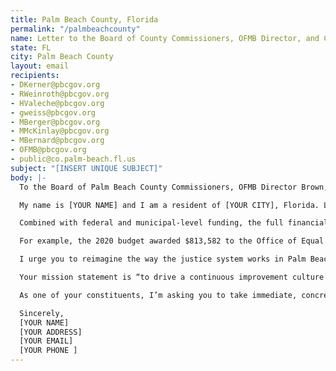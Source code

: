 ```yaml
---
title: Palm Beach County, Florida
permalink: "/palmbeachcounty"
name: Letter to the Board of County Commissioners, OFMB Director, and County Administrator
state: FL
city: Palm Beach County
layout: email
recipients:
- DKerner@pbcgov.org
- RWeinroth@pbcgov.org
- HValeche@pbcgov.org
- gweiss@pbcgov.org
- MBerger@pbcgov.org
- MMcKinlay@pbcgov.org
- MBernard@pbcgov.org
- OFMB@pbcgov.org
- public@co.palm-beach.fl.us
subject: "[INSERT UNIQUE SUBJECT]"
body: |-
  To the Board of Palm Beach County Commissioners, OFMB Director Brown, and County Administrator Baker,

  My name is [YOUR NAME] and I am a resident of [YOUR CITY], Florida. Last May, Palm Beach County Sheriff Ric Bradshaw requested a 6% hike in funding for his department, proposing an annual budget of $703 million for 2020 with $75 million set aside for replacing vehicles in the next five years. According to the Palm Beach County Fiscal Year 2020 Budget, the Sheriff’s Office was appropriated more than $725.8 million—an 8% increase from 2019.

  Combined with federal and municipal-level funding, the full financial cost of policing in our area dramatically dwarfs support for resources that would enrich and protect Florida communities: youth programs, food security, mental health and wellness, free public transport, affordable housing, universal childcare, substance abuse prevention and treatment, and more.

  For example, the 2020 budget awarded $813,582 to the Office of Equal Opportunity, which has a staff of 12 working on disability access, equal employment, and fair housing. The Criminal Justice Commission received just $750,417 from the county to support 11 staff members working to reduce pretrial detentions, incarceration rates, and racial disparities. Speaking of disparities, the Sheriff’s Office averaged more than twice the amount of funding for each of its 4,289 positions.

  I urge you to reimagine the way the justice system works in Palm Beach County. This means investing in our community’s long-term health and prosperity and, in doing so, decreasing the demand for such an expensive police force in the first place. Until Palm Beach County does this, we are failing to serve communities of color and actively upholding a system of white supremacy.

  Your mission statement is “to drive a continuous improvement culture of excellence that achieves a measurably high level of public satisfaction” in Palm Beach County. For such satisfaction to be achieved, you should adopt a budget that prioritizes community well-being through education, health care, and social services while redirecting funding away from police and incarceration.

  As one of your constituents, I’m asking you to take immediate, concrete action on this issue. I will be sure to tell my friends, family, and neighbors about your response.

  Sincerely,
  [YOUR NAME]
  [YOUR ADDRESS]
  [YOUR EMAIL]
  [YOUR PHONE ]
---
```


